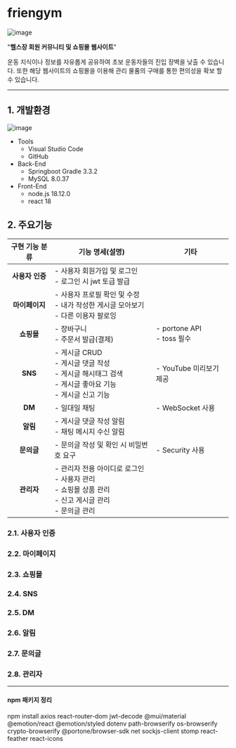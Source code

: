 # friengym
![image](https://github.com/user-attachments/assets/d9a77a26-9aff-4358-8130-2d744b4cf2e4)

"**헬스장 회원 커뮤니티 및 쇼핑몰 웹사이트**"

운동 지식이나 정보를 자유롭게 공유하여 초보 운동자들의 진입 장벽을 낮출 수 있습니다. 또한 해당 웹사이트의 쇼핑몰을 이용해 관리 물품의 구매를 통한 편의성을 확보 할 수 있습니다. 

-----
## 1. 개발환경
![image](https://github.com/user-attachments/assets/69caba66-44b3-4e62-8b5a-c4c64b808cff)

* Tools
  * Visual Studio Code
  * GitHub
* Back-End
  * Springboot Gradle 3.3.2
  * MySQL 8.0.37
* Front-End
  * node.js 18.12.0
  * react 18

## 2. 주요기능
|구현 기능 분류|기능 명세(설명)|기타|
|:----------:|---------------|---|
|**사용자 인증**|- 사용자 회원가입 및 로그인<br> - 로그인 시 jwt 토급 발급||
|**마이페이지**|- 사용자 프로필 확인 및 수정<br> - 내가 작성한 게시글 모아보기<br> - 다른 이용자 팔로잉||
|**쇼핑몰**|- 장바구니<br> - 주문서 발급(결제)<br> |- portone API<br> - toss 필수|
|**SNS**|- 게시글 CRUD<br> - 게시글 댓글 작성<br> - 게시글 해시태그 검색<br> - 게시글 좋아요 기능<br> - 게시글 신고 기능<br> |- YouTube 미리보기 제공|
|**DM**|- 일대일 채팅|- WebSocket 사용|
|**알림**|- 게시글 댓글 작성 알림<br> - 채팅 메시지 수신 알림||
|**문의글**|- 문의글 작성 및 확인 시 비밀번호 요구|- Security 사용|
|**관리자**|- 관리자 전용 아이디로 로그인<br> - 사용자 관리<br> - 쇼핑몰 상품 관리<br> - 신고 게시글 관리<br> - 문의글 관리||

### 2.1. 사용자 인증

### 2.2. 마이페이지

### 2.3. 쇼핑몰

### 2.4. SNS

### 2.5. DM

### 2.6. 알림

### 2.7. 문의글

### 2.8. 관리자



-----
#### npm 패키지 정리

npm install axios react-router-dom jwt-decode @mui/material @emotion/react @emotion/styled dotenv path-browserify os-browserify crypto-browserify @portone/browser-sdk net sockjs-client stomp react-feather react-icons
